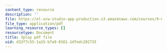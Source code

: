```yaml
---
content_type: resource
description: ''
file: https://ol-ocw-studio-app-production.s3.amazonaws.com/courses/9-00sc-introduction-to-psychology-fall-2011/d32f7c551a15b7a981611dfedc202725_Vko17una2Zw.pdf
file_type: application/pdf
learning_resource_types: []
resourcetype: Document
title: 3play pdf file
uid: d32f7c55-1a15-b7a9-8161-1dfedc202725
---
```

